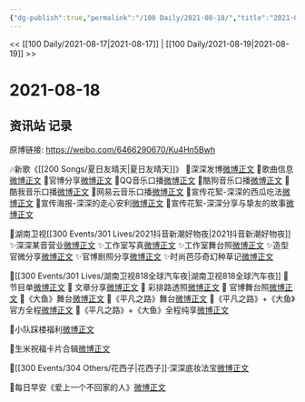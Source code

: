 ```yaml
---
{"dg-publish":true,"permalink":"/100 Daily/2021-08-18/","title":"2021-08-18","created":"2023-04-10T13:34:17.853+08:00","updated":"2023-04-10T13:35:22.823+08:00"}
---
```



<< [[100 Daily/2021-08-17\|2021-08-17]] | [[100 Daily/2021-08-19\|2021-08-19]] >>

# 2021-08-18

## 资讯站 记录

原博链接: https://weibo.com/6466290670/Ku4Hn5Bwh

🎶新歌《[[200 Songs/夏日友晴天\|夏日友晴天]]》
🎵深深发博[微博正文](https://m.weibo.cn/6466290670/4671517004662367)
🎵歌曲信息[微博正文](https://m.weibo.cn/6466290670/4671344791259360)
🎵官博分享[微博正文](https://m.weibo.cn/6466290670/4671489544028778)
🎵QQ音乐口播[微博正文](https://m.weibo.cn/6466290670/4671342219103689)
🎵酷狗音乐口播[微博正文](https://m.weibo.cn/6466290670/4671493638722173)
🎵酷我音乐口播[微博正文](https://m.weibo.cn/6466290670/4671508394279878)
🎵网易云音乐口播[微博正文](https://m.weibo.cn/6466290670/4671491159099667)
🎵宣传花絮-深深的西瓜吃法[微博正文](https://m.weibo.cn/6466290670/4671498343942828)
🎵宣传海报-深深的走心安利[微博正文](https://m.weibo.cn/6466290670/4671494653221761)
🎵宣传花絮-深深分享与挚友的故事[微博正文](https://m.weibo.cn/6466290670/4671509719942771)

🌟湖南卫视[[300 Events/301 Lives/2021抖音新潮好物夜\|2021抖音新潮好物夜]]
✨深深某音营业[微博正文](https://m.weibo.cn/6466290670/4671577113493821)
✨工作室写真[微博正文](https://m.weibo.cn/6466290670/4671344765570445)
✨工作室舞台照[微博正文](https://m.weibo.cn/6466290670/4671501938984573)
✨造型官微分享[微博正文](https://m.weibo.cn/6466290670/4671494074667714)
✨官博剧照分享[微博正文](https://m.weibo.cn/6466290670/4671567097758908)
✨时尚芭莎奇幻种草记[微博正文](https://m.weibo.cn/6466290670/4671366743720516)

🚗[[300 Events/301 Lives/湖南卫视818全球汽车夜\|湖南卫视818全球汽车夜]]
🍥 节目单[微博正文](https://m.weibo.cn/6466290670/4671572159501096)
🍥 文章分享[微博正文](https://m.weibo.cn/6466290670/4671538416586002)
🍥 彩排路透照[微博正文](https://m.weibo.cn/6466290670/4671537368010461)
🍥 官博舞台照[微博正文](https://m.weibo.cn/6466290670/4671653340254704)
🍥《大鱼》舞台[微博正文](https://m.weibo.cn/6466290670/4671652405447984)
🍥《平凡之路》舞台[微博正文](https://m.weibo.cn/6466290670/4671647187210404)
🍥《平凡之路》+《大鱼》官方全程[微博正文](https://m.weibo.cn/6466290670/4671649813365797)
🍥《平凡之路》+《大鱼》全程纯享[微博正文](https://m.weibo.cn/6466290670/4671666879995740)

💐小队踩楼福利[微博正文](https://m.weibo.cn/6466290670/4671614514366012)

💐生米祝福卡片合辑[微博正文](https://m.weibo.cn/6466290670/4671600261074744)

💐[[300 Events/304 Others/花西子\|花西子]]·深深底妆法宝[微博正文](https://m.weibo.cn/6466290670/4671606431684640)

💐每日早安《爱上一个不回家的人》[微博正文](https://m.weibo.cn/6466290670/4671475904154819)
